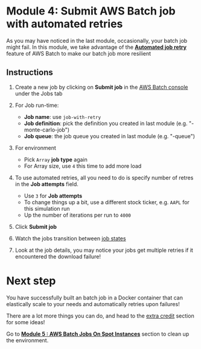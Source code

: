 # Module 4: Submit AWS Batch job with automated retries

As you may have noticed in the last module, occasionally, your batch job might fail. In this module, we take advantage of the [**Automated job retry**](https://docs.aws.amazon.com/batch/latest/userguide/job_retries.html) feature of AWS Batch to make our batch job more resilient


## Instructions

1. Create a new job by clicking on **Submit job** in the [AWS Batch console](https://us-east-2.console.aws.amazon.com/batch/home?region=us-east-2#/jobs) under the Jobs tab  

1. For Job run-time:
	* **Job name**: use `job-with-retry` 
	* **Job definition**: pick the definition you created in last module (e.g. "<your-user-name>-monte-carlo-job")
	* **Job queue**: the job queue you created in last module (e.g. "<your-user-name>-queue")
 
1. For environment

	* Pick `Array` **job type** again
	* For Array size, use `4` this time to add more load

1. To use automated retries, all you need to do is specify number of retres in the **Job attempts** field. 

	* Use `3` for **Job attempts**
	* To change things up a bit, use a different stock ticker, e.g. `AAPL` for this simulation run
	* Up the number of iterations per run to `4000`

1. Click **Submit job** 

1. Watch the jobs transition between [job states](https://docs.aws.amazon.com/batch/latest/userguide/job_states.html) 

1. Look at the job details, you may notice your jobs get multiple retries if it encountered the download failure!


# Next step 

You have successfully built an batch job in a Docker container that can elastically scale to your needs and automatically retries upon failures! 

There are a lot more things you can do, and head to the [extra credit](ExtraCredit.md) section for some ideas! 

Go to [**Module 5 : AWS Batch Jobs On Spot Instances**](./Module5-AWSBatchJobsOnSpotInstances/Module5.md) section to clean up the environment. 

